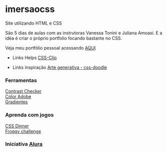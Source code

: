 # imersaocss
Site utilizando HTML e CSS

São 5 dias de aulas com as instrutoras Vanessa Tonini e Juliana Amoasi. E a idéa é criar o próprio portfolio focando bastante no CSS.

Veja meu portfólio pessoal acessando [AQUI](https://vanderdev-vjk.github.io/imersaocss) 

* Links Helps
[CSS-Clip](https://bennettfeely.com/clippy/)

* Links inspiração
[Arte generativa - css-doodle](https://css-doodle.com/)

### Ferramentas
[Contrast Checker](https://contrastchecker.com/)<br />
[Color Adobe](https://color.adobe.com/pt/create)<br />
[Gradientes](https://webgradients.com/)<br />

### Aprenda com jogos
[CSS Dinner](https://flukeout.github.io/)<br />
[Froggy challenge](http://flexboxfroggy.com/)<br />

### Iniciativa [Alura](https://www.alura.com.br/)
